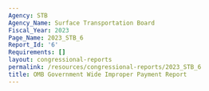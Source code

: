 ```yaml
---
Agency: STB
Agency_Name: Surface Transportation Board
Fiscal_Year: 2023
Page_Name: 2023_STB_6
Report_Id: '6'
Requirements: []
layout: congressional-reports
permalink: /resources/congressional-reports/2023_STB_6
title: OMB Government Wide Improper Payment Report
---
```

